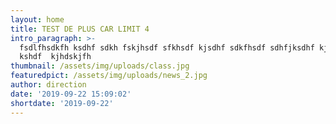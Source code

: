```yaml
---
layout: home
title: TEST DE PLUS CAR LIMIT 4
intro_paragraph: >-
  fsdlfhsdkfh ksdhf sdkh fskjhsdf sfkhsdf kjsdhf sdkfhsdf sdhfjksdhf kjsdhfk
  kshdf  kjhdskjfh
thumbnail: /assets/img/uploads/class.jpg
featuredpict: /assets/img/uploads/news_2.jpg
author: direction
date: '2019-09-22 15:09:02'
shortdate: '2019-09-22'
---
```



